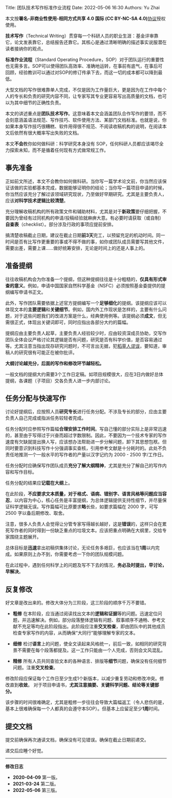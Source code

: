Title: 团队技术写作标准作业流程
Date: 2022-05-06 16:30
Authors: Yu Zhai

本文按**署名-非商业性使用-相同方式共享 4.0 国际 (CC BY-NC-SA 4.0)**[协议](https://creativecommons.org/licenses/by-nc-sa/4.0/deed.zh)授权使用。

**技术写作**（Technical Writing）贯穿每一个科研人员的职业生涯：基金评审靠它，论文发表靠它，总结报告还靠它。其核心是通过清晰明确的描述事实说服潜在读者接纳你的观点。

**标准作业流程**（Standard Operating Procedure，SOP）对于团队运行的重要性也无需多言。SOP可以使得团队高效率、准确地运转，在事前有底气，在事后可回顾，经验教训可以通过对SOP的修订传承下去，而这一切的成本都可以降到最低。

大型文档的写作很难靠单人完成，不仅是因为工作量巨大，更是因为在工作中每个人的专长和负责的研究内容不同，让专家写其专业更容易写出高质量的文档，也可以为其中细节的正确性负责。

本文的讲述重点是**团队技术写作**。这意味着本文会涵盖团队合作写作的要领，而不会刻意涵盖语法规范、写作技巧、软件使用方法、某部门文档标准。也就是说，你如果本身写作技巧很糟糕、软件用得很不规范、不阅读收稿机构的说明，在阅读本文后依然有很大概率写出失败的文档。

本文**不会**教你如何做科研：科学研究本身没有 SOP，任何科研人员都应该竭尽全力探索未知，而不是循着任何现有方式做常规工作。

## 事先准备

正如前文所述，本文不会教你如何做科研。当你写一篇学术论文前，你当然应该保证该做的实验都基本完成，数据能够证明你的结论；当你写一篇项目申请的时候，你当然应该充分了解过该领域研究现状，乃至做好早期研究。尤其是主要负责人，应该**对科学技术逻辑比较清楚**。

充分理解收稿机构的所有政策文件和辅助材料，尤其是对于**新政策**要仔细把握，不要因为曾经有过同机构的申请/投稿经验就麻痹大意。有必要时请获取（或自制）**自查表**（checklist）。部分涉及行政的事项应提前安排。

搞清楚收稿截止日期，建议在截止日期**前3天**完工，以预留充足的机动时间。同一时间是否有比写作更重要的事或不得不做的事，如你或团队成员需要写其他文件，需要出差，需要上课……做好统筹安排，无论是时间上的还是人事上的。

## 准备提纲

往往收稿机构会为你准备一个提纲，但这种提纲往往是十分粗糙的，**仅具有形式审查的意义**。例如，申请中国国家自然科学基金（NSFC）必须按照基金委提供的提纲编写申请书正文。

此外，写作团队需要依据上述官方提纲编写一个**足够细化**的提纲。该提纲应该可以体现文本的**主要逻辑**和**关键细节**。例如，国内外工作现状是怎样的，主要有什么问题，对于这些问题我们的改进方案是什么，经典使用例等。该提纲必须**成文**，但无需很正式，体现出关键词即可，同时应指出各部分大约的篇幅。

提纲应由主要负责人起草，主要负责人经验较少时，应由较资深成员协助，交写作团队全体会议严格讨论其逻辑是否有问题，研究是否有科学价值，是否容易通过等。尤其注意当指出现存研究问题时，不可言出无据，犯[稻草人谬误](https://thebestschools.org/magazine/15-logical-fallacies-know/)，要知道，审稿人的研究很有可能正在被你批评。

**大纲讨论越充分，后面的写作和修改环节越轻松。**

一般文档的提纲大约需要3个工作日定稿。如项目规模很大，应在3日内做好总体提纲，各课题（子项目）交各负责人进一步内部讨论。

## 任务分配与快速写作

讨论好提纲后，应按照人员**研究专长**进行任务分配。不涉及专长的部分，应由主要负责人自己完成或指派任务较轻者完成。

任务分配时应参照写作篇幅**合理安排工作时间**。写自己懂的部分实际上是非常迅速的，甚至由于写得过于兴奋而超过字数限制。因此，不要因为一个技术专家的写作速度有欠缺就提出换人写，应该想办法帮助进一步分解问题，卸下其思想包袱。但同时要意识到科技写作十分强调事实查核，引用参考文献是十分耗时的。此处不负责任地推测一个一般水平的写作者的产量以汉字记约为 2000 - 2500 字/工作日。

任务分配时应确保写作团队成员**充分了解大纲精神**，尤其是充分了解自己的写作内容和写作目标。

任务分配的结果应**记载在大纲**上。

在此阶段，**不应要求文本质量，对于格式、语病、错别字、语言风格等问题应当容忍**，以内容为中心，核心任务是丰富提纲，为总体逻辑提供支持性细节，并尽量保证科学逻辑无误。写作篇幅可比原要求**略**长些，如要求篇幅在 2000 字，可写 2500 字以备后期修改、取舍。

注意，很多人负责人会觉得让分管专家写得越长越好，这是**错误**的，这样只会在累死写作者的同时得到一份缺乏重点的垃圾文本。应该把重点明确在大纲里，交给专家围绕主题展开。

总体目标是**迅速**拿出初稿供集体讨论，无论任务多艰巨，也应该当在**1周**以内完成。如果原则上办不到，你需要考虑一下你的团队规模问题。

在此过程中，遇到任何科学上的问题及写不下去的情况，**务必及时提出，早讨论，早解决**。

## 反复修改

好文章是改出来的。修改大体分为三阶段，这三阶段的顺序千万不要错。

- **粗修** 在本阶段，应当通过阅读找出文本的**逻辑和证据**等的问题。迅速定位问题，并迅速解决。例如，部分段落整体逻辑有问题、叙事顺序不通畅、参考文献不充足等均在此阶段指出。此阶段应注重**交叉检查**，即由团队中的其他成员检查专家写作的内容，从而确保“大同行”能够理解专家的文本。

- **细修** 检讨**语言**上的问题，使全文读起来风格统一，前后一致，如相同的研究背景不需要在每个段落都提及。这一工作只能由一个人完成，否则会文风混乱。

- **精修** 所有人员共同查验文本的各种语言、排版等**细节**问题，确保没有任何细节问题。注重**交叉检查**。

修改阶段应保证每个工作日至少生成1个新版本，以减少重复劳动和修改冲突。修改直到**收敛**。
对于项目申请书，**尤其注意摘要、关键科学问题、结论等关键部分。**

该步骤的时间很难确定，尤其是粗修一步往往会导致大篇幅返工（令人悲伤的是，基本上很难确保每一个人都真的会遵守本SOP）。但基本上应留足至少**1周**时间。

## 提交文档

提交前确保再次通读文档，确保没有可见错误。确保在截止日期前递交。

递交后应睡个好觉。

---

**修改日志**

- **2020-04-09** 第一版。
- **2021-03-24** 第二版。
- **2022-05-06** 第三版。 

